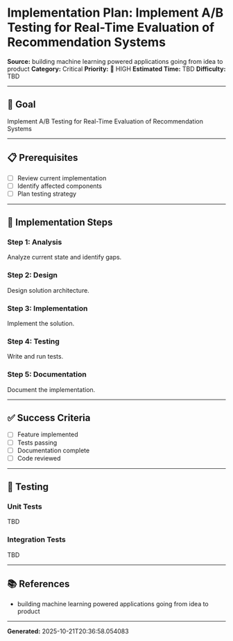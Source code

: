 # Implementation Plan: Implement A/B Testing for Real-Time Evaluation of Recommendation Systems

**Source:** building machine learning powered applications going from idea to product
**Category:** Critical
**Priority:** 🔴 HIGH
**Estimated Time:** TBD
**Difficulty:** TBD

---

## 🎯 Goal

Implement A/B Testing for Real-Time Evaluation of Recommendation Systems

---

## 📋 Prerequisites

- [ ] Review current implementation
- [ ] Identify affected components
- [ ] Plan testing strategy

---

## 🔧 Implementation Steps

### Step 1: Analysis

Analyze current state and identify gaps.

### Step 2: Design

Design solution architecture.

### Step 3: Implementation

Implement the solution.

### Step 4: Testing

Write and run tests.

### Step 5: Documentation

Document the implementation.

---

## ✅ Success Criteria

- [ ] Feature implemented
- [ ] Tests passing
- [ ] Documentation complete
- [ ] Code reviewed

---

## 🧪 Testing

### Unit Tests

TBD

### Integration Tests

TBD

---

## 📚 References

- building machine learning powered applications going from idea to product

---

**Generated:** 2025-10-21T20:36:58.054083
